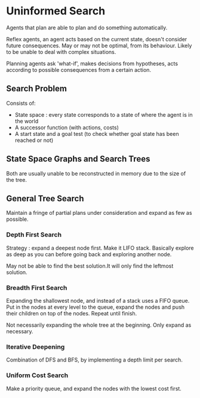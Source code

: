 # Uninformed Search
Agents that plan are able to plan and do something automatically.

Reflex agents, an agent acts based on the current state, doesn't consider future consequences. May or may not be optimal, from its behaviour. Likely to be unable to deal with complex situations.

Planning agents ask 'what-if', makes decisions from hypotheses, acts according to possible consequences from a certain action.

## Search Problem
Consists of:
- State space : every state corresponds to a state of where the agent is in the world
- A successor function (with actions, costs)
- A start state and a goal test (to check whether goal state has been reached or not)

## State Space Graphs and Search Trees
Both are usually unable to be reconstructed in memory due to the size of the tree.

## General Tree Search
Maintain a fringe of partial plans under consideration and expand as few as possible.

### Depth First Search
Strategy : expand a deepest node first. Make it LIFO stack. Basically explore as deep as you can before going back and exploring another node.

May not be able to find the best solution.It will only find the leftmost solution.

### Breadth First Search
Expanding the shallowest node, and instead of a stack uses a FIFO queue. Put in the nodes at every level to the queue, expand the nodes and push their children on top of the nodes. Repeat until finish.

Not necessarily expanding the whole tree at the beginning. Only expand as necessary.

### Iterative Deepening
Combination of DFS and BFS, by implementing a depth limit per search.

### Uniform Cost Search
Make a priority queue, and expand the nodes with the lowest cost first.
